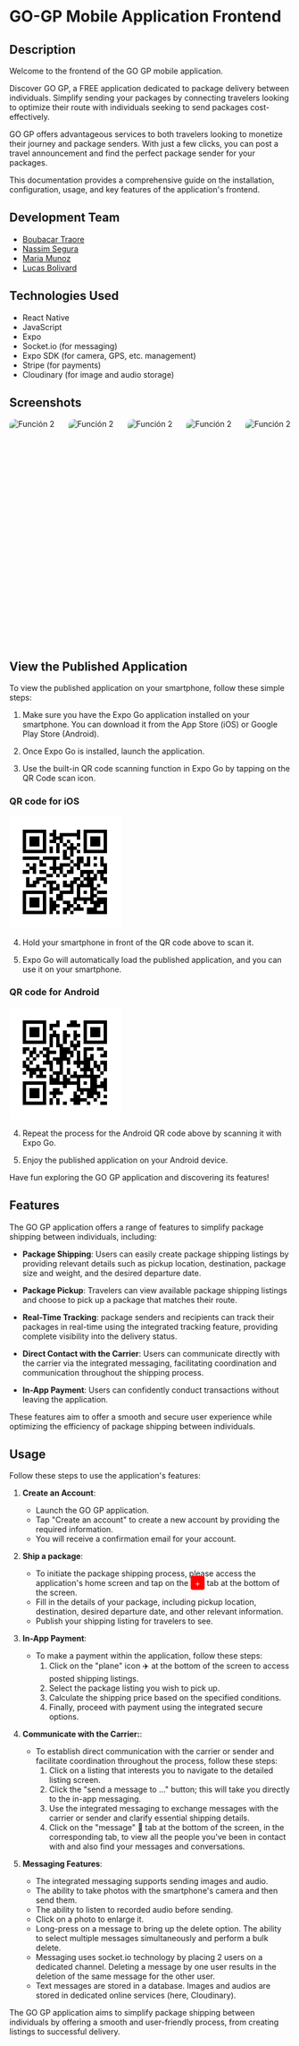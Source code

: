 # GO-GP Mobile Application Frontend

## Description

Welcome to the frontend of the GO GP mobile application.

Discover GO GP, a FREE application dedicated to package delivery between individuals. Simplify sending your packages by connecting travelers looking to optimize their route with individuals seeking to send packages cost-effectively.

GO GP offers advantageous services to both travelers looking to monetize their journey and package senders. With just a few clicks, you can post a travel announcement and find the perfect package sender for your packages.

This documentation provides a comprehensive guide on the installation, configuration, usage, and key features of the application's frontend.

## Development Team

- [Boubacar Traore](https://github.com/btboubacar)
- [Nassim Segura](https://github.com/NassimSEGURA)
- [Maria Munoz](https://github.com/munozmaria)
- [Lucas Bolivard](https://github.com/Lucsbol)

## Technologies Used

- React Native
- JavaScript
- Expo
- Socket.io (for messaging)
- Expo SDK (for camera, GPS, etc. management)
- Stripe (for payments)
- Cloudinary (for image and audio storage)

## Screenshots

<div style="display: flex; justify-content: space-between;">

<img src="gifs/Inscription.gif" alt="Función 2" style="max-width: 400px; height: 400px; border-radius: 10px">
<img src="gifs/Profile.gif" alt="Función 2" style="max-width: 400px; height: 400px; border-radius: 10px">
<img src="gifs/PublicationOffre.gif" alt="Función 2" style="max-width: 400px; height: 400px; border-radius: 10px">
<img src="gifs/Messages.gif" alt="Función 2" style="max-width: 400px; height: 400px; border-radius: 10px">
<img src="gifs/Payment.gif" alt="Función 2" style="max-width: 400px; height: 400px; border-radius: 10px">

</div>

## View the Published Application

To view the published application on your smartphone, follow these simple steps:

1. Make sure you have the Expo Go application installed on your smartphone. You can download it from the App Store (iOS) or Google Play Store (Android).

2. Once Expo Go is installed, launch the application.

3. Use the built-in QR code scanning function in Expo Go by tapping on the QR Code scan icon.

### QR code for iOS

<img src="gifs/IOSqrCode.png" alt="QR code for iOS" width="200">

4. Hold your smartphone in front of the QR code above to scan it.

5. Expo Go will automatically load the published application, and you can use it on your smartphone.

### QR code for Android

<img src="gifs/AndroidQrCode.png" alt="QR code for Android" width="200">

4. Repeat the process for the Android QR code above by scanning it with Expo Go.

5. Enjoy the published application on your Android device.

Have fun exploring the GO GP application and discovering its features!


## Features

The GO GP application offers a range of features to simplify package shipping between individuals, including:

- **Package Shipping**: Users can easily create package shipping listings by providing relevant details such as pickup location, destination, package size and weight, and the desired departure date.

- **Package Pickup**: Travelers can view available package shipping listings and choose to pick up a package that matches their route.

- **Real-Time Tracking**: package senders and recipients can track their packages in real-time using the integrated tracking feature, providing complete visibility into the delivery status.

- **Direct Contact with the Carrier**: Users can communicate directly with the carrier via the integrated messaging, facilitating coordination and communication throughout the shipping process.

- **In-App Payment**: Users can confidently conduct transactions without leaving the application.

These features aim to offer a smooth and secure user experience while optimizing the efficiency of package shipping between individuals.

## Usage

Follow these steps to use the application's features:

1. **Create an Account**:

   - Launch the GO GP application.
   - Tap "Create an account" to create a new account by providing the required information.
   - You will receive a confirmation email for your account.

2. **Ship a package**:

   - To initiate the package shipping process, please access the application's home screen and tap on the <span style="background-color: red; color: white; padding: 4px 8px; border-radius: 4px;">+</span> tab at the bottom of the screen.
   - Fill in the details of your package, including pickup location, destination, desired departure date, and other relevant information.
   - Publish your shipping listing for travelers to see.

3. **In-App Payment**:

   - To make a payment within the application, follow these steps:
        1. Click on the "plane" icon ✈️ at the bottom of the screen to access posted shipping listings.
        2. Select the package listing you wish to pick up.
        3. Calculate the shipping price based on the specified conditions.
        4. Finally, proceed with payment using the integrated secure options.

4. **Communicate with the Carrier:**:

   - To establish direct communication with the carrier or sender and facilitate coordination throughout the process, follow these steps:
        1. Click on a listing that interests you to navigate to the detailed listing screen.
        2. Click the "send a message to ..." button; this will take you directly to the in-app messaging.
        3. Use the integrated messaging to exchange messages with the carrier or sender and clarify essential shipping details.
        4. Click on the "message" 💬 tab at the bottom of the screen, in the corresponding tab, to view all the people you've been in contact with and also find your messages and conversations.

5. **Messaging Features**:

   - The integrated messaging supports sending images and audio.
   - The ability to take photos with the smartphone's camera and then send them.
   - The ability to listen to recorded audio before sending.
   - Click on a photo to enlarge it.
   - Long-press on a message to bring up the delete option. The ability to select multiple messages simultaneously and perform a bulk delete.
   - Messaging uses socket.io technology by placing 2 users on a dedicated channel. Deleting a message by one user results in the deletion of the same message for the other user.
   - Text messages are stored in a database. Images and audios are stored in dedicated online services (here, Cloudinary).


The GO GP application aims to simplify package shipping between individuals by offering a smooth and user-friendly process, from creating listings to successful delivery.
